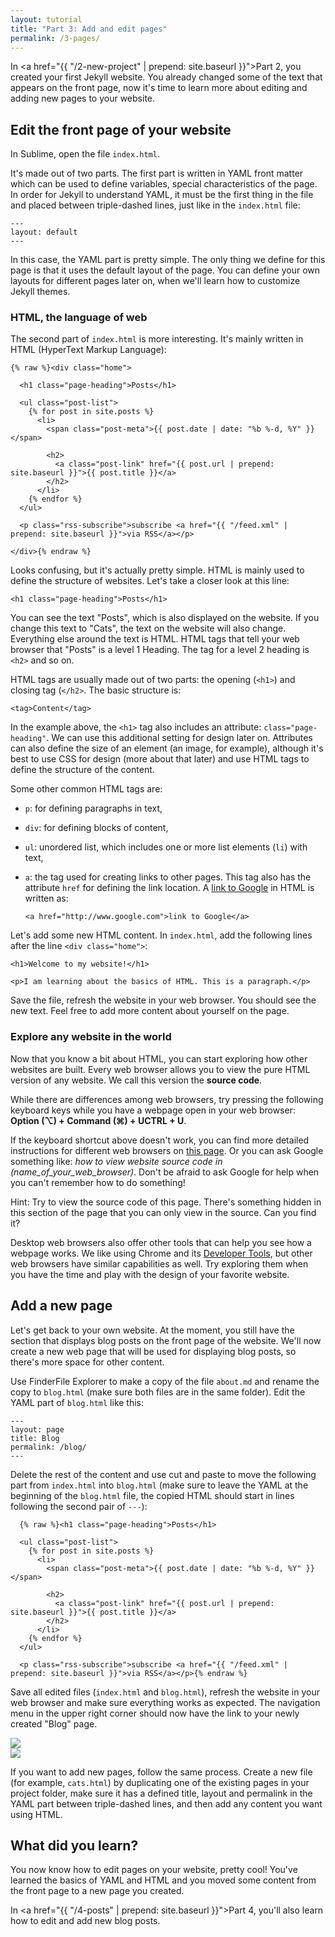 ```yaml
---
layout: tutorial
title: "Part 3: Add and edit pages"
permalink: /3-pages/
---
```


In <a href="{{ "/2-new-project" | prepend: site.baseurl }}">Part 2</a>, you created your first Jekyll website. You already changed some of the text that appears on the front page, now it's time to learn more about editing and adding new pages to your website.

## Edit the front page of your website

In Sublime, open the file `index.html`. 

It's made out of two parts. The first part is written in YAML front matter which can be used to define variables, special characteristics of the page. In order for Jekyll to understand YAML, it must be the first thing in the file and placed between triple-dashed lines, just like in the `index.html` file:

	---
	layout: default
	---

In this case, the YAML part is pretty simple. The only thing we define for this page is that it uses the default layout of the page. You can define your own layouts for different pages later on, when we'll learn how to customize Jekyll themes.

### HTML, the language of web

The second part of `index.html` is more interesting. It's mainly written in HTML (HyperText Markup Language):

	{% raw %}<div class="home">

	  <h1 class="page-heading">Posts</h1>

	  <ul class="post-list">
	    {% for post in site.posts %}
	      <li>
	        <span class="post-meta">{{ post.date | date: "%b %-d, %Y" }}</span>

	        <h2>
	          <a class="post-link" href="{{ post.url | prepend: site.baseurl }}">{{ post.title }}</a>
	        </h2>
	      </li>
	    {% endfor %}
	  </ul>

	  <p class="rss-subscribe">subscribe <a href="{{ "/feed.xml" | prepend: site.baseurl }}">via RSS</a></p>

	</div>{% endraw %}

Looks confusing, but it's actually pretty simple. HTML is mainly used to define the structure of websites. Let's take a closer look at this line:

	<h1 class="page-heading">Posts</h1>

You can see the text "Posts", which is also displayed on the website. If you change this text to "Cats", the text on the website will also change. Everything else around the text is HTML. HTML tags that tell your web browser that "Posts" is a level 1 Heading. The tag for a level 2 heading is `<h2>` and so on.

HTML tags are usually made out of two parts: the opening (`<h1>`) and closing tag (`</h2>`. The basic structure is:

	<tag>Content</tag>

In the example above, the `<h1>` tag also includes an attribute: `class="page-heading"`. We can use this additional setting for design later on. Attributes can also define the size of an element (an image, for example), although it's best to use CSS for design (more about that later) and use HTML tags to define the structure of the content.

Some other common HTML tags are:

- `p`: for defining paragraphs in text,
- `div`: for defining blocks of content,
- `ul`: unordered list, which includes one or more list elements (`li`) with text,
- `a`: the tag used for creating links to other pages. This tag also has the attribute `href` for defining the link location. A <a href="http://www.google.com" target="_blank">link to Google</a> in HTML is written as:

	`<a href="http://www.google.com">link to Google</a>`

Let's add some new HTML content. In `index.html`, add the following lines after the line `<div class="home">`:

	<h1>Welcome to my website!</h1>

	<p>I am learning about the basics of HTML. This is a paragraph.</p>

Save the file, refresh the website in your web browser. You should see the new text. Feel free to add more content about yourself on the page.

### Explore any website in the world

Now that you know a bit about HTML, you can start exploring how other websites are built. Every web browser allows you to view the pure HTML version of any website. We call this version the **source code**.

<div class="os-switch show">
While there are differences among web browsers, try pressing the following keyboard keys while you have a webpage open in your web browser:<br/><span class="osx"><strong>Option (⌥) + Command (⌘) + U</strong></span><span class="wins"><strong>CTRL + U</strong></span>. 
</div>


If the keyboard shortcut above doesn't work, you can find more detailed instructions for different web browsers on <a href="https://blog.kissmetrics.com/how-to-read-source-code/" target="_blank">this page</a>. Or you can ask Google something like: *how to view website source code in (name_of_your_web_browser)*. Don't be afraid to ask Google for help when you can't remember how to do something!

<!--

                      _                        
                      \`*-.                    
                       )  _`-.                 
                      .  : `. .                
                      : _   '  \               
                      ; *` _.   `*-._          
                      `-.-'          `-.       
                        ;       `       `.     
                        :.       .        \    
                        . \  .   :   .-'   .   
                        '  `+.;  ;  '      :   
                        :  '  |    ;       ;-. 
                        ; '   : :`-:     _.`* ;
               [bug] .*' /  .*' ; .*`- +'  `*' 
                     `*-*   `*-*  `*-*'        


               Well done, you found the hidden cat!

    Web developers sometimes leave useful comments (or just silly stuff)
    in the source code of their projects, so peeking under the hood 
    can be a fun exercise that helps you learn how to build websites.

    P.S.: We borrowed this cat from: http://www.ascii-art.de/ascii/c/cat.txt

-->

<div class="hint">
Hint: Try to view the source code of this page. There's something hidden in this section of the page that you can only view in the source. Can you find it? 
</div>

Desktop web browsers also offer other tools that can help you see how a webpage works. We like using Chrome and its <a href="https://developer.chrome.com/devtools" target="_blank">Developer Tools</a>, but other web browsers have similar capabilities as well. Try exploring them when you have the time and play with the design of your favorite website. 

## Add a new page

Let's get back to your own website. At the moment, you still have the section that displays blog posts on the front page of the website. We'll now create a new web page that will be used for displaying blog posts, so there's more space for other content.

Use <span class="os-switch"><span class="osx">Finder</span><span class="wins">File Explorer</span></span> to make a copy of the file `about.md` and rename the copy to `blog.html` (make sure both files are in the same folder). Edit the YAML part of `blog.html` like this:

	---
	layout: page
	title: Blog
	permalink: /blog/
	---

Delete the rest of the content and use cut and paste to move the following part from `index.html` into `blog.html` (make sure to leave the YAML at the beginning of the `blog.html` file, the copied HTML should start in lines following the second pair of `---`): 

	  {% raw %}<h1 class="page-heading">Posts</h1>

	  <ul class="post-list">
	    {% for post in site.posts %}
	      <li>
	        <span class="post-meta">{{ post.date | date: "%b %-d, %Y" }}</span>

	        <h2>
	          <a class="post-link" href="{{ post.url | prepend: site.baseurl }}">{{ post.title }}</a>
	        </h2>
	      </li>
	    {% endfor %}
	  </ul>

	  <p class="rss-subscribe">subscribe <a href="{{ "/feed.xml" | prepend: site.baseurl }}">via RSS</a></p>{% endraw %}

Save all edited files (`index.html` and `blog.html`), refresh the website in your web browser and make sure everything works as expected. The navigation menu in the upper right corner should now have the link to your newly created "Blog" page.

<div class="os-switch"><div class="osx"><img src="{{ "/images/part-3-website.png" | prepend: site.baseurl }}"/></div><div class="wins"><img src="{{ "/images/part-3-website-win.png" | prepend: site.baseurl }}"/></div></div>

If you want to add new pages, follow the same process. Create a new file (for example, `cats.html`) by duplicating one of the existing pages in your project folder, make sure it has a defined title, layout and permalink in the YAML part between triple-dashed lines, and then add any content you want using HTML.

<div class="recap">
<h2>What did you learn?</h2>
You now know how to edit pages on your website, pretty cool! You've learned the basics of YAML and HTML and you moved some content from the front page to a new page you created.
</div>

In <a href="{{ "/4-posts" | prepend: site.baseurl }}">Part 4</a>, you'll also learn how to edit and add new blog posts.
